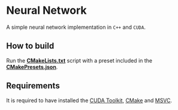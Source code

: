 # Neural Network

A simple neural network implementation in `C++` and `CUDA`.

## How to build

Run the [**CMakeLists.txt**](./CMakeLists.txt) script with a preset included in the
[**CMakePresets.json**](./CMakePresets.json).

## Requirements

It is required to have installed the [CUDA Toolkit](https://developer.nvidia.com/cuda-toolkit), 
[CMake](https://cmake.org/download/) and [MSVC](https://visualstudio.microsoft.com/downloads/).